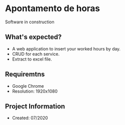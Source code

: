# Apontamento de horas

Software in construction

## What's expected?
- A web application to insert your worked hours by day.
- CRUD for each service.
- Extract to excel file.

## Requiremtns
- Google Chrome
- Resolution: 1920x1080

## Project Information
- Created: 07/2020
